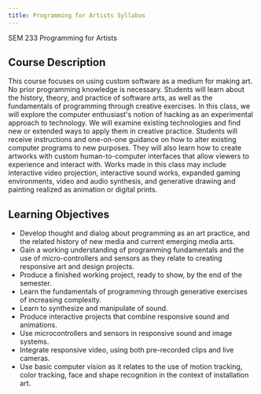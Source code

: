 ```yaml
---
title: Programming for Artists Syllabus
---
```


SEM 233 Programming for Artists

## Course Description

This course focuses on using custom software as a medium for making art. No prior programming knowledge is necessary. Students will learn about the history, theory, and practice of software arts, as well as the fundamentals of programming through creative exercises. In this class, we will explore the computer enthusiast's notion of hacking as an experimental approach to technology. We will examine existing technologies and find new or extended ways to apply them in creative practice. Students will receive instructions and one-on-one guidance on how to alter existing computer programs to new purposes. They will also learn how to create artworks with custom human-to-computer interfaces that allow viewers to experience and interact with. Works made in this class may include interactive video projection, interactive sound works, expanded gaming environments, video and audio synthesis, and generative drawing and painting realized as animation or digital prints.

## Learning Objectives

- Develop thought and dialog about programming as an art practice, and the related history of new media and current emerging media arts.
- Gain a working understanding of programming fundamentals and the use of micro-controllers and sensors as they relate to creating responsive art and design projects.
- Produce a finished working project, ready to show, by the end of the semester.
- Learn the fundamentals of programming through generative exercises of increasing complexity.
- Learn to synthesize and manipulate of sound.
- Produce interactive projects that combine responsive sound and animations.
- Use microcontrollers and sensors in responsive sound and image systems.
- Integrate responsive video, using both pre-recorded clips and live cameras.
- Use basic computer vision as it relates to the use of motion tracking, color tracking, face and shape recognition in the context of installation art.
